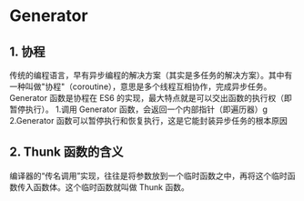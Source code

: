# Generator
## 1. 协程
传统的编程语言，早有异步编程的解决方案（其实是多任务的解决方案）。其中有一种叫做"协程"（coroutine），意思是多个线程互相协作，完成异步任务。
Generator 函数是协程在 ES6 的实现，最大特点就是可以交出函数的执行权（即暂停执行）。
1.调用 Generator 函数，会返回一个内部指针（即遍历器）g
2.Generator 函数可以暂停执行和恢复执行，这是它能封装异步任务的根本原因

## 2. Thunk 函数的含义
编译器的“传名调用”实现，往往是将参数放到一个临时函数之中，再将这个临时函数传入函数体。这个临时函数就叫做 Thunk 函数。




